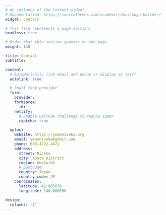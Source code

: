 ```yaml
---
# An instance of the Contact widget.
# Documentation: https://sourcethemes.com/academic/docs/page-builder/
widget: contact

# This file represents a page section.
headless: true

# Order that this section appears on the page.
weight: 130

title: Contact
subtitle:

content:
  # Automatically link email and phone or display as text?
  autolink: true

  # Email form provider
  form:
    provider:
    formspree:
      id:
    netlify:
      # Enable CAPTCHA challenge to reduce spam?
      captcha: true

  oploc:
    website: https://ywamniseko.org
    email: ywamniseko@gmail.com
    phone: 080-4722-4471
    address:
      street: Niseko
      city: Abuta District
      region: Hokkaido
      # postcode:
      country: Japan
      country_code: JP
    coordinates:
      latitude: 42.805638
      longitude: 140.686590

design:
  columns: '2'
---
```

